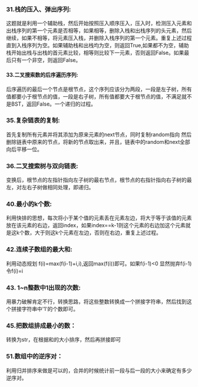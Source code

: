 ### 31.栈的压入、弹出序列:

这题就是利用一个辅助栈，然后开始按照压入顺序压入，压入时，检测压入元素和出栈序列的第一个元素是否相等，如果相等，删除入栈和出栈序列的头元素，然后继续，如果不相等，将元素压入栈，并删除入栈序列的第一个元素。重复上述过程直到入栈序列为空。如果辅助栈和出栈均为空，则返回True,如果都不为空，辅助栈开始出栈与出栈的首元素比较，相等则比较下一元素，否则返回False。如果最后只有一个非空，则返回False。

#### 33.二叉搜索数的后序遍历序列:

后序遍历的最后一个节点是根节点，这个序列应该分为两段，一段是左子树，所有值都要小于根节点的值，一段是右子树，所有值都要大于根节点的值，不满足就不是BST，返回False。一个递归的过程。

### 35.复杂链表的复制:

首先复制所有元素并将其添加为原来元素的next节点，同时复制random指向
然后删除链表中原来的节点，将新的节点取出来，并且，链表中的random和next全部向后平移一位。


### 36.二叉搜索树与双向链表:

变换后，根节点的左指针指向左子树的最右节点，根节点的右指针指向右子树的最左，对左右子树做相同处理，即递归。


### 40.最小的k个数:

利用快排的思想，每次将小于某个值的元素丢在元素左边，将大于等于该值的元素放在该元素的右边，返回index，如果index==k-1则这个元素的右边加这个元素就是这k个数，大于则这k个元素在左边，否则在右边，重复上述过程。

### 42.连续子数组的最大和:

利用动态规划 f(i)=max(f(i-1)+i,i),返回max(f(i))即可。如果f(i-1)<0 显然抛弃f(i-1) 令f(i)=i

### 43. 1~n整数中1出现的次数:

用暴力破解肯定不行，转换思路，将这些整数转换成一个拼接字符串，然后找到这个拼接字符串中'1'的个数即可。

### 45.把数组排成最小的数：

转换为str，在根据和的大小排序，然后再拼接即可


### 51.数组中的逆序对：

利用归并排序来做是可以的，合并的时候统计前一段与后一段的大小来确定有多少逆序对。